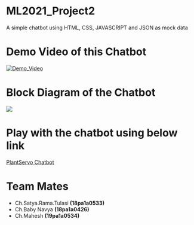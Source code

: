 # ML2021_Project2
A simple chatbot using HTML, CSS, JAVASCRIPT and JSON as mock data

# Demo Video of this Chatbot
[![Demo_Video](https://img.youtube.com/vi/PRbsUTQsbME/0.jpg)](https://www.youtube.com/watch?v=PRbsUTQsbME)

# Block Diagram of the Chatbot
![](L5_chatbot_block_dig.png)

# Play with the chatbot using below link
[PlantServo Chatbot](https://trickysecondhandfactor.tulasi533.repl.co)

# Team Mates 
- Ch.Satya.Rama.Tulasi **(18pa1a0533)**
- Ch.Baby Navya **(18pa1a0426)**
- Ch.Mahesh **(19pa1a0534)**
